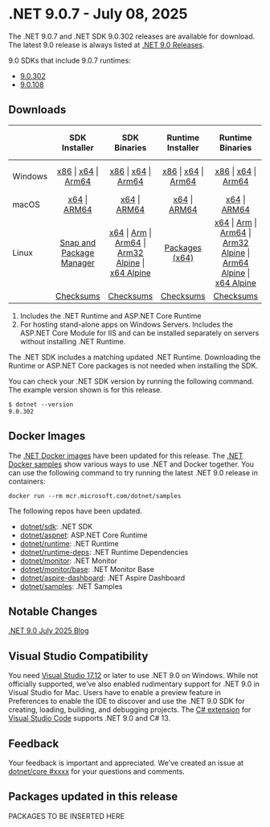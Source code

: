 # .NET 9.0.7 - July 08, 2025

The .NET 9.0.7 and .NET SDK 9.0.302 releases are available for download. The latest 9.0 release is always listed at [.NET 9.0 Releases](../README.md).

9.0 SDKs that include 9.0.7 runtimes:

* [9.0.302][9.0.302]
* [9.0.108][9.0.108]

## Downloads

|           | SDK Installer                        | SDK Binaries                 | Runtime Installer                                        | Runtime Binaries                                 | ASP.NET Core Runtime           |Windows Desktop Runtime          |
| --------- | :------------------------------------------:     | :----------------------:                 | :---------------------------:                            | :-------------------------:                      | :-----------------:            | :-----------------:            |
| Windows   | [x86][dotnet-sdk-win-x86.exe] \| [x64][dotnet-sdk-win-x64.exe] \| [Arm64][dotnet-sdk-win-arm64.exe] | [x86][dotnet-sdk-win-x86.zip] \| [x64][dotnet-sdk-win-x64.zip] \|  [Arm64][dotnet-sdk-win-arm64.zip] | [x86][dotnet-runtime-win-x86.exe] \| [x64][dotnet-runtime-win-x64.exe] \| [Arm64][dotnet-runtime-win-arm64.exe] | [x86][dotnet-runtime-win-x86.zip] \| [x64][dotnet-runtime-win-x64.zip] \| [Arm64][dotnet-runtime-win-arm64.zip] | [x86][aspnetcore-runtime-win-x86.exe] \| [x64][aspnetcore-runtime-win-x64.exe] \| [Hosting Bundle][dotnet-hosting-win.exe] | [x86][windowsdesktop-runtime-win-x86.exe] \| [x64][windowsdesktop-runtime-win-x64.exe] \| [Arm64][windowsdesktop-runtime-win-arm64.exe] |
| macOS     | [x64][dotnet-sdk-osx-x64.pkg] \| [ARM64][dotnet-sdk-osx-arm64.pkg] | [x64][dotnet-sdk-osx-x64.tar.gz] \| [ARM64][dotnet-sdk-osx-arm64.tar.gz]  | [x64][dotnet-runtime-osx-x64.pkg] \| [ARM64][dotnet-runtime-osx-arm64.pkg] | [x64][dotnet-runtime-osx-x64.tar.gz] \| [ARM64][dotnet-runtime-osx-arm64.tar.gz]| [x64][aspnetcore-runtime-osx-x64.tar.gz] \| [ARM64][aspnetcore-runtime-osx-arm64.tar.gz] | - |
| Linux     |  [Snap and Package Manager](../install-linux.md)  | [x64][dotnet-sdk-linux-x64.tar.gz] \| [Arm][dotnet-sdk-linux-arm.tar.gz]  \| [Arm64][dotnet-sdk-linux-arm64.tar.gz] \| [Arm32 Alpine][dotnet-sdk-linux-musl-arm.tar.gz]  \| [x64 Alpine][dotnet-sdk-linux-musl-x64.tar.gz] | [Packages (x64)][linux-packages] | [x64][dotnet-runtime-linux-x64.tar.gz] \| [Arm][dotnet-runtime-linux-arm.tar.gz] \| [Arm64][dotnet-runtime-linux-arm64.tar.gz] \| [Arm32 Alpine][dotnet-runtime-linux-musl-arm.tar.gz] \| [Arm64 Alpine][dotnet-runtime-linux-musl-arm64.tar.gz] \| [x64 Alpine][dotnet-runtime-linux-musl-x64.tar.gz]  | [x64][aspnetcore-runtime-linux-x64.tar.gz]  \| [Arm][aspnetcore-runtime-linux-arm.tar.gz] \| [Arm64][aspnetcore-runtime-linux-arm64.tar.gz] \| [x64 Alpine][aspnetcore-runtime-linux-musl-x64.tar.gz] | - |
|  | [Checksums][checksums-sdk]                             | [Checksums][checksums-sdk]                                      | [Checksums][checksums-runtime]                             | [Checksums][checksums-runtime]  | [Checksums][checksums-runtime]  | [Checksums][checksums-runtime] |

1. Includes the .NET Runtime and ASP.NET Core Runtime
2. For hosting stand-alone apps on Windows Servers. Includes the ASP.NET Core Module for IIS and can be installed separately on servers without installing .NET Runtime.

The .NET SDK includes a matching updated .NET Runtime. Downloading the Runtime or ASP.NET Core packages is not needed when installing the SDK.

You can check your .NET SDK version by running the following command. The example version shown is for this release.

```console
$ dotnet --version
9.0.302
```

## Docker Images

The [.NET Docker images](https://hub.docker.com/_/microsoft-dotnet) have been updated for this release. The [.NET Docker samples](https://github.com/dotnet/dotnet-docker/blob/main/samples/README.md) show various ways to use .NET and Docker together. You can use the following command to try running the latest .NET 9.0 release in containers:

```console
docker run --rm mcr.microsoft.com/dotnet/samples
```

The following repos have been updated.

* [dotnet/sdk](https://github.com/dotnet/dotnet-docker/blob/main/README.sdk.md): .NET SDK
* [dotnet/aspnet](https://github.com/dotnet/dotnet-docker/blob/main/README.aspnet.md): ASP.NET Core Runtime
* [dotnet/runtime](https://github.com/dotnet/dotnet-docker/blob/main/README.runtime.md): .NET Runtime
* [dotnet/runtime-deps](https://github.com/dotnet/dotnet-docker/blob/main/README.runtime.md): .NET Runtime Dependencies
* [dotnet/monitor](https://github.com/dotnet/dotnet-docker/blob/main/README.monitor.md): .NET Monitor
* [dotnet/monitor/base](https://github.com/dotnet/dotnet-docker/blob/main/README.monitor-base.md): .NET Monitor Base
* [dotnet/aspire-dashboard](https://github.com/dotnet/dotnet-docker/blob/main/README.aspire-dashboard.md): .NET Aspire Dashboard
* [dotnet/samples](https://github.com/dotnet/dotnet-docker/blob/main/README.samples.md): .NET Samples

## Notable Changes

 [.NET 9.0 July 2025 Blog][dotnet-blog]

 

## Visual Studio Compatibility

You need [Visual Studio 17.12](https://visualstudio.microsoft.com) or later to use .NET 9.0 on Windows. While not officially supported, we’ve also enabled rudimentary support for .NET 9.0 in Visual Studio for Mac. Users have to enable a preview feature in Preferences to enable the IDE to discover and use the .NET 9.0 SDK for creating, loading, building, and debugging projects. The [C# extension](https://code.visualstudio.com/docs/languages/dotnet) for [Visual Studio Code](https://code.visualstudio.com/) supports .NET 9.0 and C# 13.

## Feedback

Your feedback is important and appreciated. We've created an issue at [dotnet/core #xxxx](https://github.com/dotnet/core/issues/xxxx) for your questions and comments.

[9.0.302]: 9.0.7.md
[9.0.108]: 9.0.108.md

[checksums-runtime]: https://builds.dotnet.microsoft.com/dotnet/checksums/9.0.7-sha.txt
[checksums-sdk]: https://builds.dotnet.microsoft.com/dotnet/checksums/9.0.7-sha.txt

[dotnet-blog]: https://devblogs.microsoft.com/dotnet/dotnet-and-dotnet-framework-july-2025-servicing-updates/

[linux-packages]: ../install-linux.md

## Packages updated in this release

PACKAGES TO BE INSERTED HERE

[//]: # ( Runtime 9.0.7)
[dotnet-runtime-linux-arm.tar.gz]: https://builds.dotnet.microsoft.com/dotnet/Runtime/9.0.7/dotnet-runtime-9.0.7-linux-arm.tar.gz
[dotnet-runtime-linux-arm64.tar.gz]: https://builds.dotnet.microsoft.com/dotnet/Runtime/9.0.7/dotnet-runtime-9.0.7-linux-arm64.tar.gz
[dotnet-runtime-linux-musl-arm.tar.gz]: https://builds.dotnet.microsoft.com/dotnet/Runtime/9.0.7/dotnet-runtime-9.0.7-linux-musl-arm.tar.gz
[dotnet-runtime-linux-musl-arm64.tar.gz]: https://builds.dotnet.microsoft.com/dotnet/Runtime/9.0.7/dotnet-runtime-9.0.7-linux-musl-arm64.tar.gz
[dotnet-runtime-linux-musl-x64.tar.gz]: https://builds.dotnet.microsoft.com/dotnet/Runtime/9.0.7/dotnet-runtime-9.0.7-linux-musl-x64.tar.gz
[dotnet-runtime-linux-x64.tar.gz]: https://builds.dotnet.microsoft.com/dotnet/Runtime/9.0.7/dotnet-runtime-9.0.7-linux-x64.tar.gz
[dotnet-runtime-osx-arm64.pkg]: https://builds.dotnet.microsoft.com/dotnet/Runtime/9.0.7/dotnet-runtime-9.0.7-osx-arm64.pkg
[dotnet-runtime-osx-arm64.tar.gz]: https://builds.dotnet.microsoft.com/dotnet/Runtime/9.0.7/dotnet-runtime-9.0.7-osx-arm64.tar.gz
[dotnet-runtime-osx-x64.pkg]: https://builds.dotnet.microsoft.com/dotnet/Runtime/9.0.7/dotnet-runtime-9.0.7-osx-x64.pkg
[dotnet-runtime-osx-x64.tar.gz]: https://builds.dotnet.microsoft.com/dotnet/Runtime/9.0.7/dotnet-runtime-9.0.7-osx-x64.tar.gz
[dotnet-runtime-win-arm64.exe]: https://builds.dotnet.microsoft.com/dotnet/Runtime/9.0.7/dotnet-runtime-9.0.7-win-arm64.exe
[dotnet-runtime-win-arm64.zip]: https://builds.dotnet.microsoft.com/dotnet/Runtime/9.0.7/dotnet-runtime-9.0.7-win-arm64.zip
[dotnet-runtime-win-x64.exe]: https://builds.dotnet.microsoft.com/dotnet/Runtime/9.0.7/dotnet-runtime-9.0.7-win-x64.exe
[dotnet-runtime-win-x64.zip]: https://builds.dotnet.microsoft.com/dotnet/Runtime/9.0.7/dotnet-runtime-9.0.7-win-x64.zip
[dotnet-runtime-win-x86.exe]: https://builds.dotnet.microsoft.com/dotnet/Runtime/9.0.7/dotnet-runtime-9.0.7-win-x86.exe
[dotnet-runtime-win-x86.zip]: https://builds.dotnet.microsoft.com/dotnet/Runtime/9.0.7/dotnet-runtime-9.0.7-win-x86.zip

[//]: # ( WindowsDesktop 9.0.7)
[windowsdesktop-runtime-win-arm64.exe]: https://builds.dotnet.microsoft.com/dotnet/WindowsDesktop/9.0.7/windowsdesktop-runtime-9.0.7-win-arm64.exe
[windowsdesktop-runtime-win-x64.exe]: https://builds.dotnet.microsoft.com/dotnet/WindowsDesktop/9.0.7/windowsdesktop-runtime-9.0.7-win-x64.exe
[windowsdesktop-runtime-win-x86.exe]: https://builds.dotnet.microsoft.com/dotnet/WindowsDesktop/9.0.7/windowsdesktop-runtime-9.0.7-win-x86.exe

[//]: # ( ASP 9.0.7)
[aspnetcore-runtime-linux-arm.tar.gz]: https://builds.dotnet.microsoft.com/dotnet/aspnetcore/Runtime/9.0.7/aspnetcore-runtime-9.0.7-linux-arm.tar.gz
[aspnetcore-runtime-linux-arm64.tar.gz]: https://builds.dotnet.microsoft.com/dotnet/aspnetcore/Runtime/9.0.7/aspnetcore-runtime-9.0.7-linux-arm64.tar.gz
[aspnetcore-runtime-linux-musl-x64.tar.gz]: https://builds.dotnet.microsoft.com/dotnet/aspnetcore/Runtime/9.0.7/aspnetcore-runtime-9.0.7-linux-musl-x64.tar.gz
[aspnetcore-runtime-linux-x64.tar.gz]: https://builds.dotnet.microsoft.com/dotnet/aspnetcore/Runtime/9.0.7/aspnetcore-runtime-9.0.7-linux-x64.tar.gz
[aspnetcore-runtime-osx-arm64.tar.gz]: https://builds.dotnet.microsoft.com/dotnet/aspnetcore/Runtime/9.0.7/aspnetcore-runtime-9.0.7-osx-arm64.tar.gz
[aspnetcore-runtime-osx-x64.tar.gz]: https://builds.dotnet.microsoft.com/dotnet/aspnetcore/Runtime/9.0.7/aspnetcore-runtime-9.0.7-osx-x64.tar.gz
[aspnetcore-runtime-win-x64.exe]: https://builds.dotnet.microsoft.com/dotnet/aspnetcore/Runtime/9.0.7/aspnetcore-runtime-9.0.7-win-x64.exe
[aspnetcore-runtime-win-x86.exe]: https://builds.dotnet.microsoft.com/dotnet/aspnetcore/Runtime/9.0.7/aspnetcore-runtime-9.0.7-win-x86.exe
[dotnet-hosting-win.exe]: https://builds.dotnet.microsoft.com/dotnet/aspnetcore/Runtime/9.0.7/dotnet-hosting-9.0.7-win.exe

[//]: # ( SDK 9.0.302)
[dotnet-sdk-linux-arm.tar.gz]: https://builds.dotnet.microsoft.com/dotnet/Sdk/9.0.302/dotnet-sdk-9.0.302-linux-arm.tar.gz
[dotnet-sdk-linux-arm64.tar.gz]: https://builds.dotnet.microsoft.com/dotnet/Sdk/9.0.302/dotnet-sdk-9.0.302-linux-arm64.tar.gz
[dotnet-sdk-linux-musl-arm.tar.gz]: https://builds.dotnet.microsoft.com/dotnet/Sdk/9.0.302/dotnet-sdk-9.0.302-linux-musl-arm.tar.gz
[dotnet-sdk-linux-musl-x64.tar.gz]: https://builds.dotnet.microsoft.com/dotnet/Sdk/9.0.302/dotnet-sdk-9.0.302-linux-musl-x64.tar.gz
[dotnet-sdk-linux-x64.tar.gz]: https://builds.dotnet.microsoft.com/dotnet/Sdk/9.0.302/dotnet-sdk-9.0.302-linux-x64.tar.gz
[dotnet-sdk-osx-arm64.pkg]: https://builds.dotnet.microsoft.com/dotnet/Sdk/9.0.302/dotnet-sdk-9.0.302-osx-arm64.pkg
[dotnet-sdk-osx-arm64.tar.gz]: https://builds.dotnet.microsoft.com/dotnet/Sdk/9.0.302/dotnet-sdk-9.0.302-osx-arm64.tar.gz
[dotnet-sdk-osx-x64.pkg]: https://builds.dotnet.microsoft.com/dotnet/Sdk/9.0.302/dotnet-sdk-9.0.302-osx-x64.pkg
[dotnet-sdk-osx-x64.tar.gz]: https://builds.dotnet.microsoft.com/dotnet/Sdk/9.0.302/dotnet-sdk-9.0.302-osx-x64.tar.gz
[dotnet-sdk-win-arm64.exe]: https://builds.dotnet.microsoft.com/dotnet/Sdk/9.0.302/dotnet-sdk-9.0.302-win-arm64.exe
[dotnet-sdk-win-arm64.zip]: https://builds.dotnet.microsoft.com/dotnet/Sdk/9.0.302/dotnet-sdk-9.0.302-win-arm64.zip
[dotnet-sdk-win-x64.exe]: https://builds.dotnet.microsoft.com/dotnet/Sdk/9.0.302/dotnet-sdk-9.0.302-win-x64.exe
[dotnet-sdk-win-x64.zip]: https://builds.dotnet.microsoft.com/dotnet/Sdk/9.0.302/dotnet-sdk-9.0.302-win-x64.zip
[dotnet-sdk-win-x86.exe]: https://builds.dotnet.microsoft.com/dotnet/Sdk/9.0.302/dotnet-sdk-9.0.302-win-x86.exe
[dotnet-sdk-win-x86.zip]: https://builds.dotnet.microsoft.com/dotnet/Sdk/9.0.302/dotnet-sdk-9.0.302-win-x86.zip

